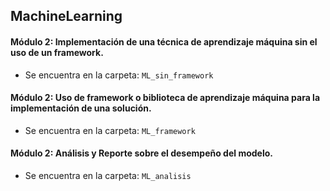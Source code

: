 ## MachineLearning

#### Módulo 2: Implementación de una técnica de aprendizaje máquina sin el uso de un framework.

* Se encuentra en la carpeta: `ML_sin_framework` 

#### Módulo 2: Uso de framework o biblioteca de aprendizaje máquina para la implementación de una solución.

* Se encuentra en la carpeta: `ML_framework` 

#### Módulo 2: Análisis y Reporte sobre el desempeño del modelo.

* Se encuentra en la carpeta: `ML_analisis` 
